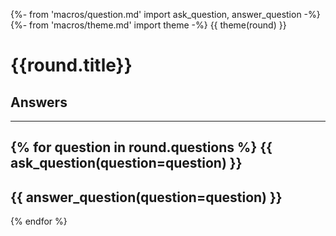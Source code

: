{%- from 'macros/question.md' import ask_question, answer_question -%}
{%- from 'macros/theme.md' import theme -%}
{{ theme(round) }}


# {{round.title}}
## Answers

---

{% for question in round.questions %}
{{ ask_question(question=question) }}
---
{{ answer_question(question=question) }}
---
{% endfor %}
